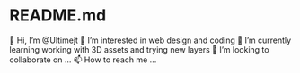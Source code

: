 # README.md
👋 Hi, I’m @Ultimejt 👀 I’m interested in web design and coding 🌱 I’m currently learning working with 3D assets and trying new layers 💞️ I’m looking to collaborate on ... 📫 How to reach me ...
